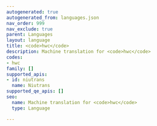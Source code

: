 ```yaml
---
autogenerated: true
autogenerated_from: languages.json
nav_order: 999
nav_exclude: true
parent: Languages
layout: language
title: <code>hwc</code>
description: Machine translation for <code>hwc</code>
codes:
- hwc
family: []
supported_apis:
- id: niutrans
  name: Niutrans
supported_qe_apis: []
seo:
  name: Machine translation for <code>hwc</code>
  type: Language

---
```


